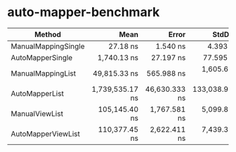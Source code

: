 # auto-mapper-benchmark
|              Method |            Mean |         Error |         StdDev |          Median |     Gen0 |    Gen1 | Allocated |
|-------------------- |----------------:|--------------:|---------------:|----------------:|---------:|--------:|----------:|
| ManualMappingSingle |        27.18 ns |      1.540 ns |       4.393 ns |        26.03 ns |   0.0268 |       - |     168 B |
|    AutoMapperSingle |     1,740.13 ns |     27.197 ns |      77.595 ns |     1,728.83 ns |   0.1030 |       - |     664 B |
|   ManualMappingList |    49,815.33 ns |    565.988 ns |   1,605.613 ns |    49,892.40 ns |  29.3579 |  9.7656 |  184696 B |
|      AutoMapperList | 1,739,535.17 ns | 46,630.333 ns | 133,038.964 ns | 1,695,421.88 ns | 103.5156 | 50.7813 |  660442 B |
|      ManualViewList |   105,145.40 ns |  1,767.581 ns |   5,099.876 ns |   104,419.47 ns |  23.9258 |  5.8594 |  151344 B |
|  AutoMapperViewList |   110,377.45 ns |  2,622.411 ns |   7,439.345 ns |   107,863.04 ns |  23.9258 |  5.8594 |  151405 B |
